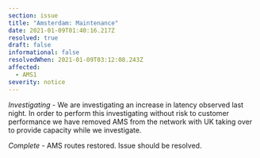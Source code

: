 ```yaml
---
section: issue
title: "Amsterdam: Maintenance"
date: 2021-01-09T01:40:16.217Z
resolved: true
draft: false
informational: false
resolvedWhen: 2021-01-09T03:12:08.243Z
affected:
  - AMS1
severity: notice
---
```

*Investigating* - We are investigating an increase in latency observed last night. In order to perform this investigating without risk to customer performance we have removed AMS from the network with UK taking over to provide capacity while we investigate.

*Complete* - AMS routes restored. Issue should be resolved.